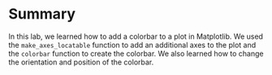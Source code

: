 # Summary

In this lab, we learned how to add a colorbar to a plot in Matplotlib. We used the `make_axes_locatable` function to add an additional axes to the plot and the `colorbar` function to create the colorbar. We also learned how to change the orientation and position of the colorbar.
